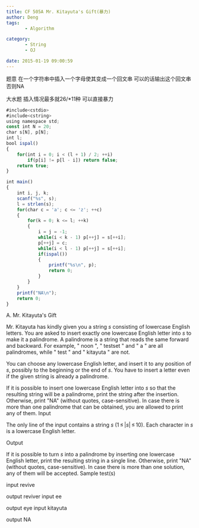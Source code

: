 ```yaml
---
title: CF 505A Mr. Kitayuta's Gift(暴力)
author: Deng
tags: 
       - Algorithm

category: 
       - String
       - OJ

date: 2015-01-19 09:00:59
---
```

题意 在一个字符串中插入一个字母使其变成一个回文串 可以的话输出这个回文串 否则NA

大水题 插入情况最多就26/*11种 可以直接暴力

```js 
#include<cstdio>
#include<cstring>
using namespace std;
const int N = 20;
char s[N], p[N];
int l;
bool ispal()
{
    for(int i = 0; i < (l + 1) / 2; ++i)
        if(p[i] != p[l - i]) return false;
    return true;
}

int main()
{
    int i, j, k;
    scanf("%s", s);
    l = strlen(s);
    for(char c = 'a'; c <= 'z'; ++c)
    {
        for(k = 0; k <= l; ++k)
        {
            i = j = -1;
            while(i < k - 1) p[++j] = s[++i];
            p[++j] = c;
            while(i < l - 1) p[++j] = s[++i];
            if(ispal())
            {
                printf("%s\n", p);
                return 0;
            }
        }
    }
    printf("NA\n");
    return 0;
}
```
A. Mr. Kitayuta's Gift

Mr. Kitayuta has kindly given you a string *s* consisting of lowercase English letters. You are asked to insert exactly one lowercase English letter into *s* to make it a palindrome. A palindrome is a string that reads the same forward and backward. For example, " noon ", " testset " and " a " are all palindromes, while " test " and " kitayuta " are not.

You can choose any lowercase English letter, and insert it to any position of *s*, possibly to the beginning or the end of *s*. You have to insert a letter even if the given string is already a palindrome.

If it is possible to insert one lowercase English letter into *s* so that the resulting string will be a palindrome, print the string after the insertion. Otherwise, print "NA" (without quotes, case-sensitive). In case there is more than one palindrome that can be obtained, you are allowed to print any of them.
Input

The only line of the input contains a string *s* (1 ≤ |*s*| ≤ 10). Each character in *s* is a lowercase English letter.

Output

If it is possible to turn *s* into a palindrome by inserting one lowercase English letter, print the resulting string in a single line. Otherwise, print "NA" (without quotes, case-sensitive). In case there is more than one solution, any of them will be accepted.
Sample test(s)

input revive

output reviver
input ee

output eye
input kitayuta

output NA